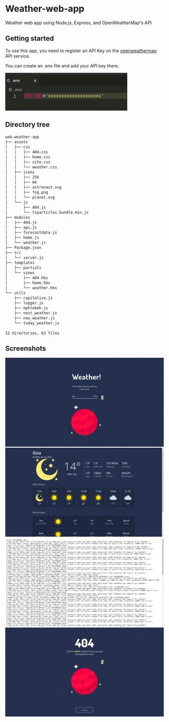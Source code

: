 # Weather-web-app
Weather web app using Node.js, Express, and OpenWeatherMap's API

## Getting started
To use this app, you need to register an API Key on the [openweathermap](https://openweathermap.org/api) API service.


You can create an .env file and add your API key there.

![env](images/env.png)

## Directory tree
```
web-weather-app
├── assets
│   ├── css
│   │   ├── 404.css
│   │   ├── home.css
│   │   ├── site.css
│   │   └── weather.css
│   ├── icons
│   │   ├── 256
│   │   ├── 64
│   │   ├── astronaut.svg
│   │   ├── fog.png
│   │   └── planet.svg
│   └── js
│       ├── 404.js
│       └── tsparticles.bundle.min.js
├── modules
│   ├── 404.js
│   ├── api.js
│   ├── forecastdata.js
│   ├── home.js
│   └── weather.js
├── Package.json
├── src
│   └── server.js
├── templates
│   ├── partials
│   └── views
│       ├── 404.hbs
│       ├── home.hbs
│       └── weather.hbs
└── utils
    ├── capitalize.js
    ├── logger.js
    ├── mphtokmh.js
    ├── next_weather.js
    ├── now_weather.js
    └── today_weather.js

12 directories, 63 files
```

## Screenshots
![home](images/home.png)
![weather](images/weather.png)
![api](images/api.png)
![404](images/404.png)
